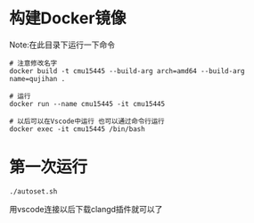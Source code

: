 # 构建Docker镜像
Note:在此目录下运行一下命令
```shell
# 注意修改名字
docker build -t cmu15445 --build-arg arch=amd64 --build-arg name=qujihan .

# 运行
docker run --name cmu15445 -it cmu15445

# 以后可以在Vscode中运行 也可以通过命令行运行
docker exec -it cmu15445 /bin/bash
```


# 第一次运行
```shell
./autoset.sh
```

用vscode连接以后下载clangd插件就可以了